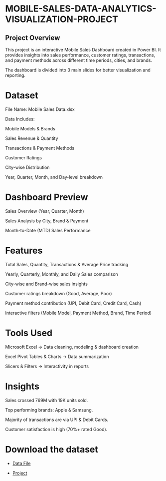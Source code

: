 # MOBILE-SALES-DATA-ANALYTICS-VISUALIZATION-PROJECT
## Project Overview

This project is an interactive Mobile Sales Dashboard created in Power BI.
It provides insights into sales performance, customer ratings, transactions, and payment methods across different time periods, cities, and brands.

The dashboard is divided into 3 main slides for better visualization and reporting.

# Dataset

File Name: Mobile Sales Data.xlsx

Data Includes:

Mobile Models & Brands

Sales Revenue & Quantity

Transactions & Payment Methods

Customer Ratings

City-wise Distribution

Year, Quarter, Month, and Day-level breakdown

# Dashboard Preview

Sales Overview (Year, Quarter, Month)

Sales Analysis by City, Brand & Payment

Month-to-Date (MTD) Sales Performance

# Features

Total Sales, Quantity, Transactions & Average Price tracking

Yearly, Quarterly, Monthly, and Daily Sales comparison

City-wise and Brand-wise sales insights

Customer ratings breakdown (Good, Average, Poor)

Payment method contribution (UPI, Debit Card, Credit Card, Cash)

Interactive filters (Mobile Model, Payment Method, Brand, Time Period)

# Tools Used

Microsoft Excel → Data cleaning, modeling & dashboard creation

Excel Pivot Tables & Charts → Data summarization

Slicers & Filters → Interactivity in reports

# Insights

Sales crossed 769M with 19K units sold.

Top performing brands: Apple & Samsung.

Majority of transactions are via UPI & Debit Cards.

Customer satisfaction is high (70%+ rated Good).

# Download the dataset
- <a href="https://github.com/Badal214112-gif/MOBILE-SALES-DATA-ANALYTICS-VISUALIZATION-PROJECT/blob/main/Mobile%20Sales%20Data.xlsx">Data File</a>

- <a href="https://github.com/Badal214112-gif/MOBILE-SALES-DATA-ANALYTICS-VISUALIZATION-PROJECT/blob/main/Mobile%20Sales%20Data.xlsx](https://github.com/Badal214112-gif/MOBILE-SALES-DATA-ANALYTICS-VISUALIZATION-PROJECT/blob/main/First%20project%20power%20BI.pbix">Project</a>




